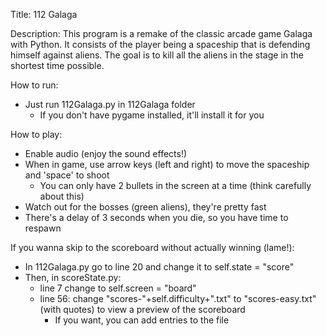Title: 112 Galaga

Description: This program is a remake of the classic arcade game Galaga with Python. It 
	     consists of the player being a spaceship that is defending himself against 
	     aliens. The goal is to kill all the aliens in the stage in the shortest time
	     possible.

How to run:
- Just run 112Galaga.py in 112Galaga folder
	- If you don't have pygame installed, it'll install it for you

How to play:
- Enable audio (enjoy the sound effects!)
- When in game, use arrow keys (left and right) to move the spaceship and 'space' to shoot
	- You can only have 2 bullets in the screen at a time (think carefully about this)
- Watch out for the bosses (green aliens), they're pretty fast
- There's a delay of 3 seconds when you die, so you have time to respawn

If you wanna skip to the scoreboard without actually winning (lame!):
- In 112Galaga.py go to line 20 and change it to self.state = "score"
- Then, in scoreState.py:
	- line 7 change to self.screen = "board"
	- line 56: change "scores-"+self.difficulty+".txt" to "scores-easy.txt" (with 
	  quotes) to view a preview of the scoreboard
		- If you want, you can add entries to the file
